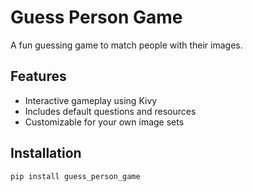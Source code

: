 # Guess Person Game

A fun guessing game to match people with their images.

## Features
- Interactive gameplay using Kivy
- Includes default questions and resources
- Customizable for your own image sets

## Installation
```bash
pip install guess_person_game
